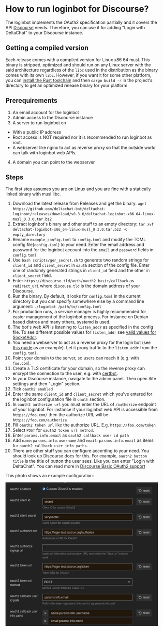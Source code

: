 # How to run loginbot for Discourse?

The loginbot implements the OAuth2 specification partially and it covers the API [Discourse](https://www.discourse.org/) needs. Therefore, you can use it for 
adding "Login with DeltaChat" to your Discourse instance. 

## Getting a compiled version

Each release comes with a compiled version for Linux x86 64 musl. This binary is stripped, optimized and should run on any Linux server with the
said architecture regardless of the `libc` used in the distribution as the binary comes with its own `libc`. However, if you want it for some other 
platform, you can [install the Rust toolchain](https://www.rust-lang.org/learn/get-started) and then `cargo build -r` in the project's directory
to get an optimized release binary for your platform.

## Prerequirements

1. An email account for the loginbot
2. Admin access to the Discourse instance
3. A server to run loginbot on
  - With a public IP address
  - Root access is NOT required nor it is recommended to run loginbot as root.
  - A webserver like nginx to act as reverse proxy so that the outside world can talk with loginbot web APIs.
4. A domain you can point to the webserver

## Steps

The first step assumes you are on Linux and you are fine with a statically linked binary with musl libc.

 1. Download the latest release from Releases and get the binary: `wget https://github.com/deltachat-bot/deltachat-loginbot/releases/download/v0.3.0/deltachat-loginbot-x86_64-linux-musl_0.3.0.tar.bz2`
 2. Extract loginbot's binary and other stuff to an empty directory: `tar xvf deltachat-loginbot-x86_64-linux-musl_0.3.0.tar.bz2 -C empty_directory`
 3. Rename `example_config.toml` to `config.toml` and modify the TOML config file(`config.toml`) to your need. Enter the email address and password for the loginbot account into the `email` and `password` fields in `config.toml`
 4. Use `bash scripts/gen_secret.sh` to generate two random strings for `client_id` and `client_secret` in `oauth` section of the config file. Enter one of randomly generated strings in `client_id` field and the other in `client_secret` field.
 5. Enter `https://discourse.tld/auth/oauth2_basic/callback` as `redirect_uri` where `discouse.tld` is the domain address of your Discourse.
 6. Run the binary. By default, it looks for `config.toml` in the current directory but you can specify somewhere else by a command line argument: `./loginbot /path/to/config.toml`
 7. For production runs, a service manager is highly recommended for easier management of the loginbot process. For instance on Debian based distros and many others, systemd is used.
 8. The bot's web API is listening to `listen_addr` as specified in the config file. To see different possible values for `listen_addr` see [valid values for SocketAddr](https://doc.rust-lang.org/nightly/core/net/enum.SocketAddr.html).
9. You need a webserver to act as a reverse proxy for the login bot (see [this guide](https://www.digitalocean.com/community/tutorials/how-to-configure-nginx-as-a-reverse-proxy-on-ubuntu-22-04) as an example). Let it proxy traffic to the `listen_addr` from the `config.toml`.
10. Point your domain to the server, so users can reach it (e.g. with `foo.com`).
11. Create a TLS certificate for your domain, so the reverse proxy can encrypt the connection to the user, e.g. with [certbot](https://certbot.eff.org/).
 9. In your Discourse instance, navigate to the admin panel. Then open Site settings and then "Login" section.
 10. Tick `oauth2 enabled`
 11. Enter the same `client_id` and `client_secret` which you've entered for the loginbot configuration file in `oauth` section.
 12. In `oauth2 authorize url` you must enter the URL of `/authorize` endpoint of your loginbot. For instance if your loginbot web API is accessible from `https://foo.com/` then the authorize URL will be `https://foo.com/authorize`
 13. Fill `oauth2 token url` like the authorize URL. E.g. `https://foo.com/token`
 14. Select `POST` for `oauth2 token url method`.
 15. Enter `params.info.email` as `oauth2 callback user id path`
 16. Add `name:params.info.username` and `email:params.info.email` as items for `oauth2 callback user info paths`.
 17. There are other stuff you can configure according to your need. You should look up Discourse docs for this. For example, `oauth2 button title` is the title of button the user sees. Like you can enter "Login with DeltaChat". You can read more in [Discourse Basic OAuth2 support](https://meta.discourse.org/t/discourse-oauth2-basic-support/33879)

This photo shows an example configuration:


![Discourse example configuration](./discourse.png)
